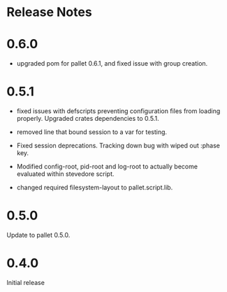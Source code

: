 # Release Notes

# 0.6.0
- upgraded pom for pallet 0.6.1, and fixed issue with group creation.

# 0.5.1

- fixed issues with defscripts preventing configuration files from loading
  properly. Upgraded crates dependencies to 0.5.1.

- removed line that bound session to a var for testing.

- Fixed session deprecations. Tracking down bug with wiped out :phase key.

- Modified config-root, pid-root and log-root to actually become evaluated
  within stevedore script.

- changed required filesystem-layout to pallet.script.lib.

# 0.5.0

Update to pallet 0.5.0.

# 0.4.0

Initial release
